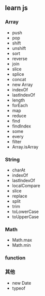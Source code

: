 ## learn js

### Array

- push
- pop
- shift
- unshift
- sort
- reverse
- join
- slice
- splice
- concat
- new Array
- indexOf
- lastIndexOf
- length
- forEach
- map
- reduce
- find
- findIndex
- some
- every
- filter
- Array.isArray

### String

- charAt
- indexOf
- lastIndexOf
- localCompare
- slice
- replace
- split
- trim
- toLowerCase
- toUpperCase

### Math

- Math.max
- Math.min

### function

### 其他

- new Date
- typeof
